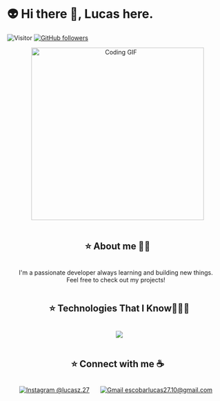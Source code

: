 # 👽 Hi there 👋, Lucas here. 
![Visitor](https://visitor-badge.laobi.icu/badge?page_id=Lucasz-py.repoName) [![GitHub followers](https://img.shields.io/github/followers/Lucasz-py.svg?style=social&label=Follow)](https://github.com/Lucasz-py?tab=followers)<br/>

<p align="center">
  <img src="https://media0.giphy.com/media/v1.Y2lkPTc5MGI3NjExanQ4MjRmYjZnaTgwNjcyZ3Z3aXYwbnoyd2h6aWNpbTNmY3kybnp3MiZlcD12MV9pbnRlcm5hbF9naWZfYnlfaWQmY3Q9Zw/Ozf4qM5aX1qUqwtmFF/giphy.gif" alt="Coding GIF" width="400" />
</p>

<div align="center">
  <h2 style="display: inline-block">⭐ About me 🙋‍♂️</h2>
</div>
<p align="center">
  I'm a passionate developer always learning and building new things. <br/>
  Feel free to check out my projects!
</p>

<div align="center"> 
  <h2 style="display: inline-block">⭐ Technologies That I Know👨🏻‍💻</h2>
</div>

<p align="center">
  <a href="https://skillicons.dev" style="text-decoration: none; border: 0;">
    <img src="https://skillicons.dev/icons?i=react,js,ts,java,c,html,css,swc,py,git,discord,github" />
  </a>
</p>
<div align="center">
  <h2 style="display: inline-block">⭐ Connect with me ☕</h2>
</div>

<p align="center"><a href="https://www.instagram.com/lucasz.27/" style="margin-right: 25px;"><img src="https://img.icons8.com/fluency/48/000000/instagram-new.png" title="@lucasz.27" alt="Instagram @lucasz.27" /></a><a href="mailto:escobarlucas27.10@gmail.com"><img src="https://img.icons8.com/fluency/48/000000/apple-mail.png" title="escobarlucas27.10@gmail.com" alt="Gmail escobarlucas27.10@gmail.com" /></a></p>

<br>

